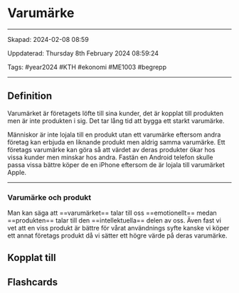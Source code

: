 # Varumärke

---

Skapad: 2024-02-08 08:59

Uppdaterad: Thursday 8th February 2024 08:59:24

Tags: #year2024 #KTH #ekonomi #ME1003 #begrepp

---

## Definition

Varumärket är företagets löfte till sina kunder, det är kopplat till produkten men är inte produkten i sig. Det tar lång tid att bygga ett starkt varumärke.

Människor är inte lojala till en produkt utan ett varumärke eftersom andra företag kan erbjuda en liknande produkt men aldrig samma varumärke. Ett företags varumärke kan göra så att värdet av deras produkter ökar hos vissa kunder men minskar hos andra. Fastän en Android telefon skulle passa vissa bättre köper de en iPhone eftersom de är lojala till varumärket Apple.

---

### Varumärke och produkt

Man kan säga att ==varumärket== talar till oss ==emotionellt== medan ==produkten== talar till den ==intellektuella== delen av oss. Även fast vi vet att en viss produkt är bättre för vårat användnings syfte kanske vi köper ett annat företags produkt då vi sätter ett högre värde på deras varumärke.

## Kopplat till

## Flashcards
